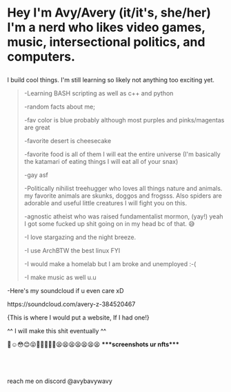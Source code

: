 # <p>Hey I'm Avy/Avery (it/it's, she/her) I'm a nerd who likes video games, music, intersectional politics, and computers.<br>
I build cool things. I'm still learning so likely not anything too exciting yet.</p>
 ><p>-Learning BASH scripting as well as c++ and python</p>
 ><p>-random facts about me;</p>
 ><p>-fav color is blue probably although most purples and pinks/magentas are great</p>
 ><p>-favorite desert is cheesecake</p>
 ><p>-favorite food is all of them I will eat the entire universe (I'm basically the katamari of eating things I will eat all of your snax)</p>
 ><p>-gay asf</p>
 ><p>-Politically nihilist treehugger who loves all things nature and animals. my favorite animals are skunks, doggos and frogsss. Also spiders are adorable and useful little creatures I will fight you on this.</p>
 ><p>-agnostic atheist who was raised fundamentalist mormon, (yay!) yeah I got some fucked up shit going on in my head bc of that. 😅</p>
 ><p>-I love stargazing and the night breeze.</p>
 ><p>-I use ArchBTW the best linux FYI</p>
 ><p>-I would make a homelab but I am broke and unemployed :-(</p>
 ><p>-I make music as well u.u</p>
 <p>-Here's my soundcloud if u even care xD</p>
 https://soundcloud.com/avery-z-384520467</p>
{This is where I would put a website, If I had one!}</p>
^^ I will make this shit eventually ^^</p>
<p>
🥺☺️😳😊😝🐶🤙🏳️‍🌈🤭😫😫😫😫😫😫😫  <strong>***screenshots ur nfts***</strong><br>
<br>
<br>
<br>
<br>
reach me on discord @avybavywavy<br>
</p>
<!---
Avybavywavy/Avybavywavy is a ✨ special ✨ repository because its `README.md` (this file) appears on your GitHub profile.
You can click the Preview link to take a look at your changes.
--->
